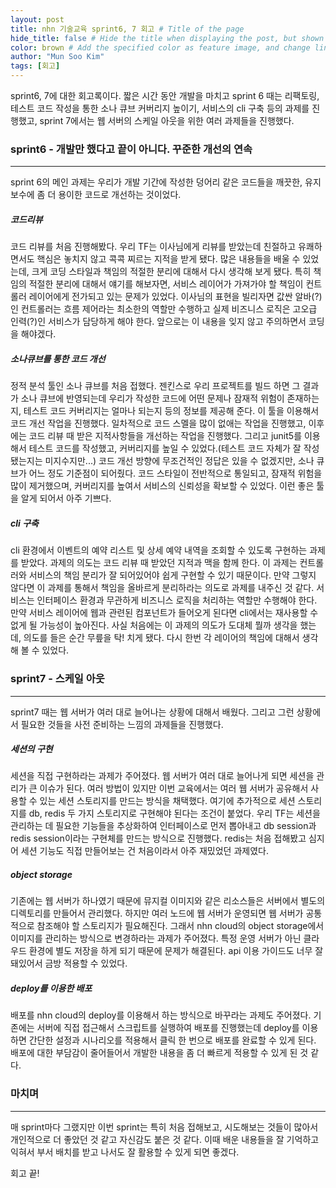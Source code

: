 ```yaml
---
layout: post
title: nhn 기술교육 sprint6, 7 회고 # Title of the page
hide_title: false # Hide the title when displaying the post, but shown in lists of poststhumbnail: "assets/img/thumbnails/sample-th.png"  # Add
color: brown # Add the specified color as feature image, and change link colors in post
author: "Mun Soo Kim"
tags: [회고]
---
```


sprint6, 7에 대한 회고록이다. 짧은 시간 동안 개발을 마치고 sprint 6 때는 리팩토링, 테스트 코드 작성을 통한 소나 큐브 커버리지 높이기, 서비스의 cli 구축 등의 과제를 진행했고, sprint 7에서는 웹 서버의 스케일 아웃을 위한 여러 과제들을 진행했다.

### sprint6 - 개발만 했다고 끝이 아니다. 꾸준한 개선의 연속

---

sprint 6의 메인 과제는 우리가 개발 기간에 작성한 덩어리 같은 코드들을 깨끗한, 유지 보수에 좀 더 용이한 코드로 개선하는 것이었다.

##### 코드리뷰

코드 리뷰를 처음 진행해봤다. 우리 TF는 이사님에게 리뷰를 받았는데 친절하고 유쾌하면서도 핵심은 놓치지 않고 콕콕 찌르는 지적을 받게 됐다. 많은 내용들을 배울 수 있었는데, 크게 코딩 스타일과 책임의 적절한 분리에 대해서 다시 생각해 보게 됐다. 특히 책임의 적절한 분리에 대해서 얘기를 해보자면, 서비스 레이어가 가져가야 할 책임이 컨트롤러 레이어에게 전가되고 있는 문제가 있었다. 이사님의 표현을 빌리자면 값싼 알바(?)인 컨트롤러는 흐름 제어라는 최소한의 역할만 수행하고 실제 비즈니스 로직은 고오급 인력(?)인 서비스가 담당하게 해야 한다. 앞으로는 이 내용을 잊지 않고 주의하면서 코딩을 해야겠다.

##### 소나큐브를 통한 코드 개선

정적 분석 툴인 소나 큐브를 처음 접했다. 젠킨스로 우리 프로젝트를 빌드 하면 그 결과가 소나 큐브에 반영되는데 우리가 작성한 코드에 어떤 문제나 잠재적 위험이 존재하는지, 테스트 코드 커버리지는 얼마나 되는지 등의 정보를 제공해 준다. 이 툴을 이용해서 코드 개선 작업을 진행했다. 일차적으로 코드 스멜을 많이 없애는 작업을 진행했고, 이후에는 코드 리뷰 때 받은 지적사항들을 개선하는 작업을 진행했다. 그리고 junit5를 이용해서 테스트 코드를 작성했고, 커버리지를 높일 수 있었다.(테스트 코드 자체가 잘 작성됐는지는 미지수지만...)
코드 개선 방향에 무조건적인 정답은 있을 수 없겠지만, 소나 큐브가 어느 정도 기준점이 되어줬다. 코드 스타일이 전반적으로 통일되고, 잠재적 위험을 많이 제거했으며, 커버리지를 높여서 서비스의 신뢰성을 확보할 수 있었다. 이런 좋은 툴을 알게 되어서 아주 기쁘다.

##### cli 구축

cli 환경에서 이벤트의 예약 리스트 및 상세 예약 내역을 조회할 수 있도록 구현하는 과제를 받았다. 과제의 의도는 코드 리뷰 때 받았던 지적과 맥을 함께 한다. 이 과제는 컨트롤러와 서비스의 책임 분리가 잘 되어있어야 쉽게 구현할 수 있기 때문이다. 만약 그렇지 않다면 이 과제를 통해서 책임을 올바르게 분리하라는 의도로 과제를 내주신 것 같다. 서비스는 인터페이스 환경과 무관하게 비즈니스 로직을 처리하는 역할만 수행해야 한다. 만약 서비스 레이어에 웹과 관련된 컴포넌트가 들어오게 된다면 cli에서는 재사용할 수 없게 될 가능성이 높아진다. 사실 처음에는 이 과제의 의도가 도대체 뭘까 생각을 했는데, 의도를 들은 순간 무릎을 탁! 치게 됐다. 다시 한번 각 레이어의 책임에 대해서 생각해 볼 수 있었다.

### sprint7 - 스케일 아웃

---

sprint7 때는 웹 서버가 여러 대로 늘어나는 상황에 대해서 배웠다. 그리고 그런 상황에서 필요한 것들을 사전 준비하는 느낌의 과제들을 진행했다.

##### 세션의 구현

세션을 직접 구현하라는 과제가 주어졌다. 웹 서버가 여러 대로 늘어나게 되면 세션을 관리가 큰 이슈가 된다. 여러 방법이 있지만 이번 교육에서는 여러 웹 서버가 공유해서 사용할 수 있는 세션 스토리지를 만드는 방식을 채택했다. 여기에 추가적으로 세션 스토리지를 db, redis 두 가지 스토리지로 구현해야 된다는 조건이 붙었다. 우리 TF는 세션을 관리하는 데 필요한 기능들을 추상화하여 인터페이스로 먼저 뽑아내고 db session과 redis session이라는 구현체를 만드는 방식으로 진행했다. redis는 처음 접해봤고 심지어 세션 기능도 직접 만들어보는 건 처음이라서 아주 재밌었던 과제였다.

##### object storage

기존에는 웹 서버가 하나였기 때문에 뮤지컬 이미지와 같은 리소스들은 서버에서 별도의 디렉토리를 만들어서 관리했다. 하지만 여러 노드에 웹 서버가 운영되면 웹 서버가 공통적으로 참조해야 할 스토리지가 필요해진다. 그래서 nhn cloud의 object storage에서 이미지를 관리하는 방식으로 변경하라는 과제가 주어졌다. 특정 운영 서버가 아닌 클라우드 환경에 별도 저장을 하게 되기 때문에 문제가 해결된다. api 이용 가이드도 너무 잘 돼있어서 금방 적용할 수 있었다.

##### deploy를 이용한 배포

배포를 nhn cloud의 deploy를 이용해서 하는 방식으로 바꾸라는 과제도 주어졌다. 기존에는 서버에 직접 접근해서 스크립트를 실행하여 배포를 진행했는데 deploy를 이용하면 간단한 설정과 시나리오를 적용해서 클릭 한 번으로 배포를 완료할 수 있게 된다. 배포에 대한 부담감이 줄어들어서 개발한 내용을 좀 더 빠르게 적용할 수 있게 된 것 같다.

### 마치며

---

매 sprint마다 그랬지만 이번 sprint는 특히 처음 접해보고, 시도해보는 것들이 많아서 개인적으로 더 좋았던 것 같고 자신감도 붙은 것 같다. 이때 배운 내용들을 잘 기억하고 익혀서 부서 배치를 받고 나서도 잘 활용할 수 있게 되면 좋겠다.

회고 끝!
